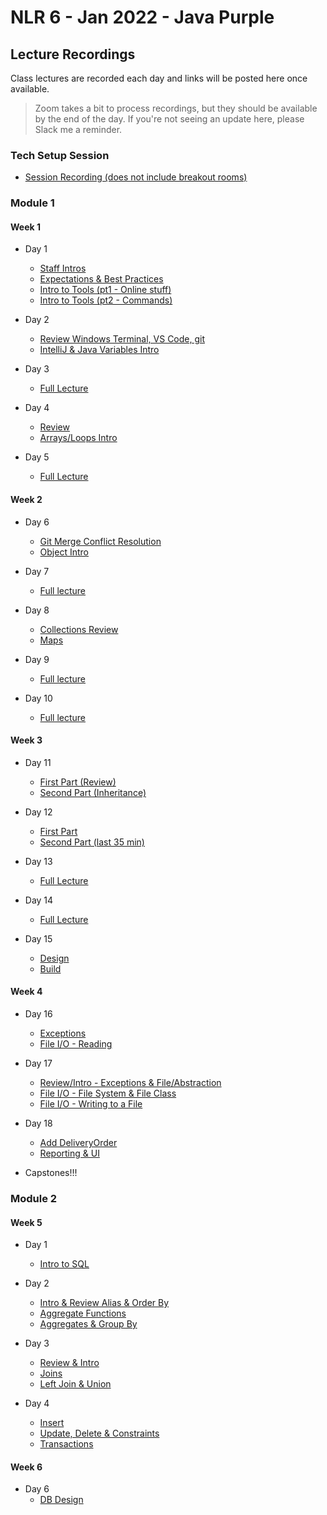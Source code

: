 # NLR 6 - Jan 2022 - Java Purple

## Lecture Recordings

Class lectures are recorded each day and links will be posted here once available.

> Zoom takes a bit to process recordings, but they should be available by the end of the day. If you're not seeing an update here, please Slack me a reminder. 

### Tech Setup Session

- [Session Recording (does not include breakout rooms)](https://techelevator.zoom.us/rec/share/s9Yc0Jl9imcNM11cg-sc3Cxy46gJP9MOHNkNVkPIkSLPWlP7ECW16p0LUlaZ8-p4.dauZwb8hoBn3Twxa?startTime=1642178228000)

### Module 1

#### Week 1
- Day 1 
    - [Staff Intros](https://techelevator.zoom.us/rec/share/SnxMoNyr3K0RKQqfyyxBhpHIWXY7eqyf91ARoaRCO0IEulfKnkoiRG_VQU7ULQrd.hji8RgloBdzWL9R5?startTime=1642427204000)
    - [Expectations & Best Practices](https://techelevator.zoom.us/rec/share/SnxMoNyr3K0RKQqfyyxBhpHIWXY7eqyf91ARoaRCO0IEulfKnkoiRG_VQU7ULQrd.hji8RgloBdzWL9R5?startTime=1642433280000)
    - [Intro to Tools (pt1 - Online stuff)](https://techelevator.zoom.us/rec/share/AszLjjHPnRYbsi65-lQW0XsE47QrmM3vfCCovySyCuuBO4kJ9ChCSK8qnsALrLhQ.MxWA8mraTWhLAxUN?startTime=1642442904000)
    - [Intro to Tools (pt2 - Commands)](https://techelevator.zoom.us/rec/share/AszLjjHPnRYbsi65-lQW0XsE47QrmM3vfCCovySyCuuBO4kJ9ChCSK8qnsALrLhQ.MxWA8mraTWhLAxUN?startTime=1642449932000)

- Day 2
    - [Review Windows Terminal, VS Code, git](https://techelevator.zoom.us/rec/share/EmThean-h23DpJeD3ySz719rLOcC56WZlHMbtJZEY-kZgDxF76xKSaCjNva7T3e4.TVUVCQ_IBq97MZVx?startTime=1642516977000)
    - [IntelliJ & Java Variables Intro](https://techelevator.zoom.us/rec/share/EmThean-h23DpJeD3ySz719rLOcC56WZlHMbtJZEY-kZgDxF76xKSaCjNva7T3e4.TVUVCQ_IBq97MZVx?startTime=1642522118000)

- Day 3 
    - [Full Lecture](https://techelevator.zoom.us/rec/share/xjbtsqm7_om6LsaksCvzFWdt2Te-BNmLRrBgbeY_VO9MoFm4qlVrJs1LUetgR0iC.pTzzdNO2dancVfjB?startTime=1642603850000)

- Day 4 
    - [Review](https://techelevator.zoom.us/rec/share/ww-aAYTsmgpnAcyzc0p1_Lvlgw5AEHXP3zVVb1irQe5bop3iNKUJ8HecH3EWqz05.-Y9Qa8sOaT2Zm6CY?startTime=1642690137000)
    - [Arrays/Loops Intro](https://techelevator.zoom.us/rec/share/ww-aAYTsmgpnAcyzc0p1_Lvlgw5AEHXP3zVVb1irQe5bop3iNKUJ8HecH3EWqz05.-Y9Qa8sOaT2Zm6CY?startTime=1642698678000)

- Day 5
    - [Full Lecture](https://techelevator.zoom.us/rec/share/MDivs2gNDFglOxg9malqsYPCZyoVBCh6lR2D59bDdmydL8XGBLPzKs_fxL0dW7CZ.UAb5ks263QVoe3CD?startTime=1642776451000)

#### Week 2
- Day 6 
    - [Git Merge Conflict Resolution](https://techelevator.zoom.us/rec/share/GHhzFxM_6sp2wg9xItP8J65bRnoLakLLd4wkuoYZnRNOwnAohmtL5AAETKLPQBPV.RKxZrmKONBdX0fVY?startTime=1643035821000)
    - [Object Intro](https://techelevator.zoom.us/rec/share/GHhzFxM_6sp2wg9xItP8J65bRnoLakLLd4wkuoYZnRNOwnAohmtL5AAETKLPQBPV.RKxZrmKONBdX0fVY?startTime=1643040748000)

- Day 7 
    - [Full lecture](https://techelevator.zoom.us/rec/share/P6-tyJ0W15syPIzIig4lJfvCHlmu0l04oqnDVDUOJ4_A4dARjEMM2nQvNM23_OxV.anO39EeJ_NJvyxlU?startTime=1643122147000)

- Day 8
    - [Collections Review](https://techelevator.zoom.us/rec/share/BVf5uia0xvO3YmvdMQ7RF4ynl4vA5zjBrJ0yu5n6C0fQDOGYvTrvleE1ZY4uT1k.hRa-TlMU-uQYxxLL?startTime=1643207939000)
    - [Maps](https://techelevator.zoom.us/rec/share/BVf5uia0xvO3YmvdMQ7RF4ynl4vA5zjBrJ0yu5n6C0fQDOGYvTrvleE1ZY4uT1k.hRa-TlMU-uQYxxLL?startTime=1643214203000)

- Day 9
    - [Full lecture](https://techelevator.zoom.us/rec/share/bNTyf_WZO8GdSva_6novzKQkIxjlBqGDOQz5plIkSr8lKnxVvhVejXfAo0GNfb4r.Px5JYdTc0D8WNJw5?startTime=1643295298000)

- Day 10
    - [Full lecture](https://techelevator.zoom.us/rec/share/kdAD0QU1pEm0WT1pA4xiWjwdVoWLPbJMld0VjSa1Eim-KDCy8bX050E6tgZ4BXD2.T1PkztieS8PD81BG?startTime=1643381241000)

#### Week 3

- Day 11 
    - [First Part (Review)](https://techelevator.zoom.us/rec/share/tE3AIwxHXTlX7hqITgxH7r31rgJfmLg5zZhF-6uX2X2araOBlPER3mcuGDxFGfs.HTp0XNVXI9K_iQqk?startTime=1643639989000)
    - [Second Part (Inheritance)](https://techelevator.zoom.us/rec/share/tE3AIwxHXTlX7hqITgxH7r31rgJfmLg5zZhF-6uX2X2araOBlPER3mcuGDxFGfs.HTp0XNVXI9K_iQqk?startTime=1643644812000)

- Day 12
    - [First Part](https://techelevator.zoom.us/rec/share/bUtU2GJFOtT8AGq9sVfuxKIYIcCRukqU7cmwf89h_x4fIxUkir8PIvZ6CGFY8G4.6XmSJWPOy4tzTSE-?startTime=1643727323000)
    - [Second Part (last 35 min)](https://techelevator.zoom.us/rec/share/bUtU2GJFOtT8AGq9sVfuxKIYIcCRukqU7cmwf89h_x4fIxUkir8PIvZ6CGFY8G4.6XmSJWPOy4tzTSE-?startTime=1643736734000)

- Day 13
    - [Full Lecture](https://techelevator.zoom.us/rec/share/CSTqOjra-LnABaDSiGDrRDp9lrNUGB2PQSP_HlwYmn-fq2FjepPp6KldeaMXNo53.EijnLHJvspezX9Tn?startTime=1643813513000)

- Day 14
    - [Full Lecture](https://techelevator.zoom.us/rec/share/VVTExyVFKKok01iLg6MvpHLm2N5CfUW28Gqz-DHKXkEL0RT14Fb-d6VPwsocAuv4.qfMtNUpIiN7rvHlD?startTime=1643899979000)

- Day 15
    - [Design](https://techelevator.zoom.us/rec/share/27UCM242lR3ayzH5-yVjV0tL5KmSY_hixeQ5cU_yEyr2GgK6UkKH0Ce1-9LncXq9.SCbxcnNOeljQ3HwZ?startTime=1643987614000)
    - [Build](https://techelevator.zoom.us/rec/share/27UCM242lR3ayzH5-yVjV0tL5KmSY_hixeQ5cU_yEyr2GgK6UkKH0Ce1-9LncXq9.SCbxcnNOeljQ3HwZ?startTime=1643990420000)

#### Week 4

- Day 16
    - [Exceptions](https://techelevator.zoom.us/rec/share/2yRRDesHuywb4AQjeqbukoJlVhmSGgeIUte15xXeVacfuvnbNBRikfNKKMUCZl8q.sblgQ03qpq-LBGeo?startTime=1644245440000)
    - [File I/O - Reading](https://techelevator.zoom.us/rec/share/2yRRDesHuywb4AQjeqbukoJlVhmSGgeIUte15xXeVacfuvnbNBRikfNKKMUCZl8q.sblgQ03qpq-LBGeo?startTime=1644251229000)

- Day 17
    - [Review/Intro - Exceptions & File/Abstraction](https://techelevator.zoom.us/rec/share/RQhmR712LZ7QhVCeKyQfjLKAYRuWrCcohhdgqHXcISrCvpleusRRKyKDzXzyOumk.ZgYGQml3ukVjXFlw?startTime=1644330760000)
    - [File I/O - File System & File Class](https://techelevator.zoom.us/rec/share/RQhmR712LZ7QhVCeKyQfjLKAYRuWrCcohhdgqHXcISrCvpleusRRKyKDzXzyOumk.ZgYGQml3ukVjXFlw?startTime=1644335271000)
    - [File I/O - Writing to a File](https://techelevator.zoom.us/rec/share/RQhmR712LZ7QhVCeKyQfjLKAYRuWrCcohhdgqHXcISrCvpleusRRKyKDzXzyOumk.ZgYGQml3ukVjXFlw?startTime=1644339885000)

- Day 18
    - [Add DeliveryOrder](https://techelevator.zoom.us/rec/share/Gx7xLujd2aVZPhtemac64Ud73-CaKY1fNseH9axBF3yuh7gj2HSkAU7DVZXIDrIZ.5lwzx5qvWkZHiRzX?startTime=1644418274000)
    - [Reporting & UI](https://techelevator.zoom.us/rec/share/Gx7xLujd2aVZPhtemac64Ud73-CaKY1fNseH9axBF3yuh7gj2HSkAU7DVZXIDrIZ.5lwzx5qvWkZHiRzX?startTime=1644421605000)

- Capstones!!!

### Module 2

#### Week 5

- Day 1
    - [Intro to SQL](https://techelevator.zoom.us/rec/share/Hh9OQmgRSvlhNwFaPvJ7nyilpdqVMjQECzDUlacfjc_UAB1qWCBalH0mXlUa5I0W.-1FESBF1ypSvLYCd?startTime=1644936021000)

- Day 2
    - [Intro & Review Alias & Order By](https://techelevator.zoom.us/rec/share/3ykB1pbDc7xuhsl5F9zko2jQFtoJb511_tfrjPE7MbJtLsO0xrCPgzQBku8g-Qo3.xgiMMv-0AC0W8xEs?startTime=1645022668000)
    - [Aggregate Functions](https://techelevator.zoom.us/rec/share/3ykB1pbDc7xuhsl5F9zko2jQFtoJb511_tfrjPE7MbJtLsO0xrCPgzQBku8g-Qo3.xgiMMv-0AC0W8xEs?startTime=1645026694000)
    - [Aggregates & Group By](https://techelevator.zoom.us/rec/share/3ykB1pbDc7xuhsl5F9zko2jQFtoJb511_tfrjPE7MbJtLsO0xrCPgzQBku8g-Qo3.xgiMMv-0AC0W8xEs?startTime=1645030275000)

- Day 3
    - [Review & Intro](https://techelevator.zoom.us/rec/share/kvRW9F2zx07IUB1dD1wqJAoXv8DmuRzuo8SH1ZWmQmcoJYioxdQYcJrlW1AdUsi3.9mWYSgCfY32f0Ql4?startTime=1645109444000)
    - [Joins](https://techelevator.zoom.us/rec/share/kvRW9F2zx07IUB1dD1wqJAoXv8DmuRzuo8SH1ZWmQmcoJYioxdQYcJrlW1AdUsi3.9mWYSgCfY32f0Ql4?startTime=1645114110000)
    - [Left Join & Union](https://techelevator.zoom.us/rec/share/kvRW9F2zx07IUB1dD1wqJAoXv8DmuRzuo8SH1ZWmQmcoJYioxdQYcJrlW1AdUsi3.9mWYSgCfY32f0Ql4?startTime=1645117088000)

- Day 4
    - [Insert](https://techelevator.zoom.us/rec/share/smsaqb_NG-Po4DoCq7AEYUbZz1Feyskv3c2CkKhodzNAsHkbz4R013f2jzTwRFM5.g_Ih_yV0HnhRS9PI?startTime=1645195833000)
    - [Update, Delete & Constraints](https://techelevator.zoom.us/rec/share/smsaqb_NG-Po4DoCq7AEYUbZz1Feyskv3c2CkKhodzNAsHkbz4R013f2jzTwRFM5.g_Ih_yV0HnhRS9PI?startTime=1645199991000)
    - [Transactions](https://techelevator.zoom.us/rec/share/smsaqb_NG-Po4DoCq7AEYUbZz1Feyskv3c2CkKhodzNAsHkbz4R013f2jzTwRFM5.g_Ih_yV0HnhRS9PI?startTime=1645203758000)

#### Week 6

- Day 6
    - [DB Design](https://techelevator.zoom.us/rec/share/KY1oYiwRj-NbIBaG5Zu1l7y1-YvLj1OhOR2fr6tJTvyCT0UZrb3zUQHuHh1Tg3zx.lwgsX6RNTX1tC4YV?startTime=1645454804000)